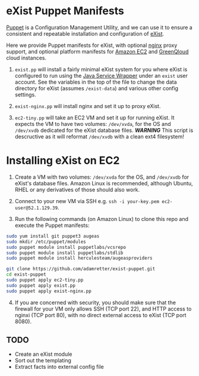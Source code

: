 eXist Puppet Manifests
======================
[Puppet](https://puppetlabs.com) is a Configuration Management Utility, and we can use it to ensure a consistent and repeatable installation and configuration of [eXist](http://www.exist-db.org).

Here we provide Puppet manifests for eXist, with optional [nginx](http://nginx.org/en/) proxy support, and optional platform manifests for [Amazon EC2](http://aws.amazon.com/ec2/) and [GreenQloud](http://www.greenqloud.com) cloud instances.

1. `exist.pp` will install a fairly minimal eXist system for you where eXist is configured to run using the [Java Service Wrapper](http://http://wrapper.tanukisoftware.com/) under an `exist` user account. See the variables in the top of the file to change the data directory for eXist (assumes `/exist-data`) and various other config settings.

2. `exist-nginx.pp` will install nginx and set it up to proxy eXist.

3. `ec2-tiny.pp` will take an EC2 VM and set it up for running eXist. It expects the VM to have two volumes: `/dev/xvda`, for the OS and `/dev/xvdb` dedicated for the eXist database files. ***WARNING*** This script is descructive as it will reformat `/dev/xvdb` with a clean ext4 filesystem!


Installing eXist on EC2
=======================
1. Create a VM with two volumes: `/dev/xvda` for the OS, and `/dev/xvdb` for eXist's database files. Amazon Linux is recommended, although Ubuntu, RHEL or any derivatives of those should also work.

2. Connect to your new VM via SSH e.g. `ssh -i your-key.pem ec2-user@52.1.129.39`.

3. Run the following commands (on Amazon Linux) to clone this repo and execute the Puppet manifests:
```bash
sudo yum install git puppet3 augeas
sudo mkdir /etc/puppet/modules
sudo puppet module install puppetlabs/vcsrepo
sudo puppet module install puppetlabs/stdlib
sudo puppet module install herculesteam/augeasproviders

git clone https://github.com/adamretter/exist-puppet.git
cd exist-puppet
sudo puppet apply ec2-tiny.pp
sudo puppet apply exist.pp
sudo puppet apply exist-nginx.pp
``` 

4. If you are concerned with security, you should make sure that the firewall for your VM only allows SSH (TCP port 22), and HTTP access to nginxi (TCP port 80), with no direct external access to eXist (TCP port 8080). 

TODO
----
* Create an eXist module
* Sort out the templating
* Extract facts into external config file
